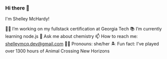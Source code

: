 ### Hi there 👋

I'm Shelley McHardy!

👷‍♀️ I’m working on my fullstack certification at Georgia Tech
📚 I’m currently learning node.js
🧪 Ask me about chemistry
📫 How to reach me: shelleymcq.dev@gmail.com
👩‍🦰 Pronouns: she/her
🏝️ Fun fact: I've played over 1300 hours of Animal Crossing New Horizons
  
